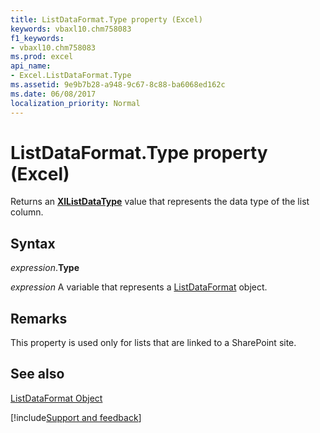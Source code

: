 ```yaml
---
title: ListDataFormat.Type property (Excel)
keywords: vbaxl10.chm758083
f1_keywords:
- vbaxl10.chm758083
ms.prod: excel
api_name:
- Excel.ListDataFormat.Type
ms.assetid: 9e9b7b28-a948-9c67-8c88-ba6068ed162c
ms.date: 06/08/2017
localization_priority: Normal
---
```



# ListDataFormat.Type property (Excel)

Returns an  **[XlListDataType](Excel.XlListDataType.md)** value that represents the data type of the list column.


## Syntax

_expression_.**Type**

_expression_ A variable that represents a [ListDataFormat](Excel.ListDataFormat.md) object.


## Remarks

 This property is used only for lists that are linked to a SharePoint site.


## See also


[ListDataFormat Object](Excel.ListDataFormat.md)

[!include[Support and feedback](~/includes/feedback-boilerplate.md)]